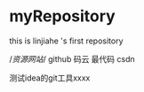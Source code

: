 # myRepository
this is linjiahe 's first repository


/*资源网站*/
github
码云
最代码
csdn



测试idea的git工具xxxx
